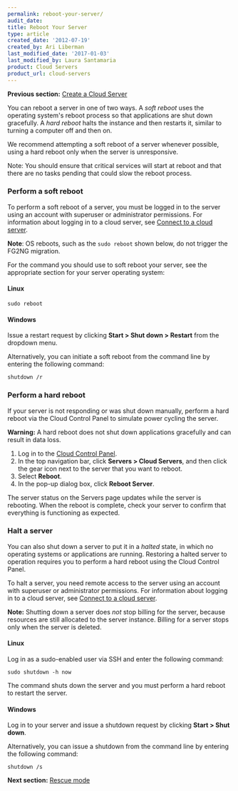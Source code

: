 ```yaml
---
permalink: reboot-your-server/
audit_date:
title: Reboot Your Server
type: article
created_date: '2012-07-19'
created_by: Ari Liberman
last_modified_date: '2017-01-03'
last_modified_by: Laura Santamaria
product: Cloud Servers
product_url: cloud-servers
---
```


**Previous section:** [Create a Cloud Server](/how-to/create-a-cloud-server)

You can reboot a server in one of two ways. A *soft reboot* uses the
operating system's reboot process so that applications are shut down
gracefully. A *hard reboot* halts the instance and then restarts it,
similar to turning a computer off and then on.

We recommend attempting a soft reboot of a server whenever possible,
using a hard reboot only when the server is unresponsive.

Note: You should ensure that critical services will start at reboot and
that there are no tasks pending that could slow the reboot process.

### Perform a soft reboot

To perform a soft reboot of a server, you must be logged in to the
server using an account with superuser or administrator permissions. For
information about logging in to a cloud server, see [Connect to a cloud server](/how-to/connect-to-a-cloud-server).

**Note**: OS reboots, such as the `sudo reboot` shown below,  do not
trigger the FG2NG migration.

For the command you should use to soft reboot your server, see the
appropriate section for your server operating system:

#### Linux

    sudo reboot

#### Windows

Issue a restart request by clicking **Start > Shut down > Restart** from the
dropdown menu.

Alternatively, you can initiate a soft reboot from the command line by
entering the following command:

    shutdown /r

### Perform a hard reboot

If your server is not responding or was shut down manually, perform a
hard reboot via the Cloud Control Panel to simulate power cycling the
server.

**Warning:** A hard reboot does not shut down applications gracefully
and can result in data loss.

1.  Log in to the [Cloud Control Panel](https://mycloud.rackspace.com/).
2.  In the top navigation bar, click **Servers > Cloud Servers**, and then click the gear icon next to the server that you want to reboot.
3.  Select **Reboot**.
4.  In the pop-up dialog box, click **Reboot Server**.

The server status on the Servers page updates while the server is
rebooting. When the reboot is complete, check your server to confirm
that everything is functioning as expected.

### Halt a server

You can also shut down a server to put it in a *halted* state, in
which no operating systems or applications are running.
Restoring a halted server to operation requires you to perform a hard
reboot using the Cloud Control Panel.

To halt a server, you need remote access to the server using an
account with superuser or administrator
permissions. For information about logging in to a cloud
server, see [Connect to a cloud server](/how-to/connect-to-a-cloud-server).

**Note:** Shutting down a server does *not* stop billing for the server,
because resources are still allocated to the server instance. Billing
for a server stops only when the server is deleted.

#### Linux

Log in as a sudo-enabled user via SSH and enter the following command:

    sudo shutdown -h now

The command shuts down the server and you must perform a hard reboot to
restart the server.

#### Windows

Log in to your server and issue a shutdown request by
clicking **Start > Shut down**.

Alternatively, you can issue a shutdown from the command line by
entering the following command:

    shutdown /s

**Next section:** [Rescue mode](/how-to/rescue-mode)
